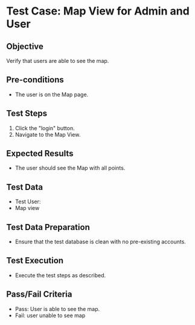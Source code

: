 # Test Case: Map View for Admin and User

## Objective
Verify that users are able to see the map.

## Pre-conditions
- The user is on the Map page.

## Test Steps
1. Click the "login" button.
2. Navigate to the Map View. 

## Expected Results
- The user should see the Map with all points.

## Test Data
- Test User:
- Map view 

## Test Data Preparation
- Ensure that the test database is clean with no pre-existing accounts.

## Test Execution
- Execute the test steps as described.

## Pass/Fail Criteria
- Pass: User is able to see the map.
- Fail: user unable to see map
